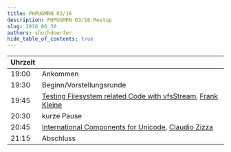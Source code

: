 ```yaml
---
title: PHPUGMRN 03/16
description: PHPUGMRN 03/16 Meetup
slug: 2016_06_30
authors: shochdoerfer
hide_table_of_contents: true
---
```


| Uhrzeit |                                                                                                                                                                                                                       | 
|---------|-----------------------------------------------------------------------------------------------------------------------------------------------------------------------------------------------------------------------|
| 19:00   | Ankommen                                                                                                                                                                                                              |
| 19:30   | Beginn/Vorstellungsrunde                                                                                                                                                                                              |
| 19:45   | [Testing Filesystem related Code with vfsStream](https://speakerdeck.com/mikey179/testing-filesystem-related-code-with-vfsstream-june-30-2016-phpugmrn), [Frank Kleine](https://phpc.social/@frankkleine@home.social) |
| 20:30   | kurze Pause                                                                                                                                                                                                           |
| 20:45   | [International Components for Unicode](https://speakerdeck.com/senseexception/international-components-for-unicode),  [Claudio Zizza](https://phpc.social/@SenseException)                                            |
| 21:15   | Abschluss                                                                                                                                                                                                             |
